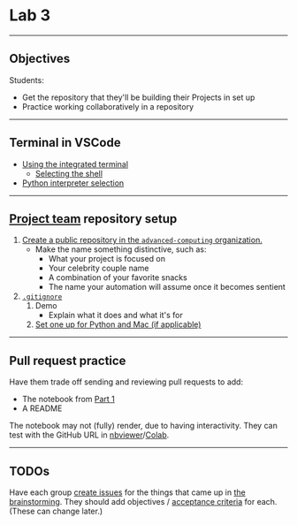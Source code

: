 # Lab 3

---

## Objectives

Students:

- Get the repository that they'll be building their Projects in set up
- Practice working collaboratively in a repository

---

## Terminal in VSCode

- [Using the integrated terminal](https://code.visualstudio.com/docs/terminal/getting-started)
  - [Selecting the shell](https://code.visualstudio.com/docs/terminal/getting-started#_run-commands-in-another-shell)
- [Python interpreter selection](https://code.visualstudio.com/docs/python/environments#_working-with-python-interpreters)

---

## [Project team](../docs/project.md#teams) repository setup

1. [Create a public repository in the `advanced-computing` organization.](https://github.com/new?owner=advanced-computing&visibility=public)
   - Make the name something distinctive, such as:
     - What your project is focused on
     - Your celebrity couple name
     - A combination of your favorite snacks
     - The name your automation will assume once it becomes sentient
1. [`.gitignore`](https://docs.github.com/en/get-started/getting-started-with-git/ignoring-files#configuring-ignored-files-for-a-single-repository)
   1. Demo
      - Explain what it does and what it's for
   1. [Set one up for Python and Mac (if applicable)](https://www.toptal.com/developers/gitignore?templates=macos,python)

---

## Pull request practice

Have them trade off sending and reviewing pull requests to add:

- The notebook from [Part 1](../docs/project.md#part-1)
- A README

The notebook may not (fully) render, due to having interactivity. They can test with the GitHub URL in [nbviewer](https://nbviewer.org/)/[Colab](https://colab.research.google.com/).

---

## TODOs

Have each group [create issues](https://docs.github.com/en/issues/tracking-your-work-with-issues/configuring-issues/quickstart) for the things that came up in [the brainstorming](../lectures/lecture_02.md#the-project). They should add objectives / [acceptance criteria](https://www.atlassian.com/work-management/project-management/acceptance-criteria) for each. (These can change later.)
